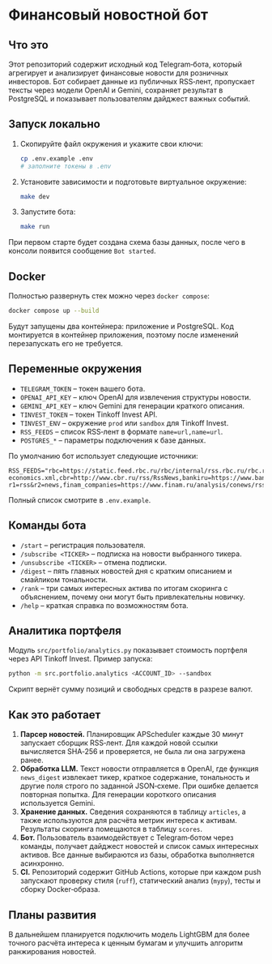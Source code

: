 
# Финансовый новостной бот

## Что это
Этот репозиторий содержит исходный код Telegram‑бота, который агрегирует и
анализирует финансовые новости для розничных инвесторов. Бот собирает данные из
публичных RSS‑лент, пропускает тексты через модели OpenAI и Gemini, сохраняет
результат в PostgreSQL и показывает пользователям дайджест важных событий.

## Запуск локально
1. Скопируйте файл окружения и укажите свои ключи:
   ```bash
   cp .env.example .env
   # заполните токены в .env
   ```
2. Установите зависимости и подготовьте виртуальное окружение:
   ```bash
   make dev
   ```
3. Запустите бота:
   ```bash
   make run
   ```
При первом старте будет создана схема базы данных, после чего в консоли
появится сообщение `Bot started`.

## Docker
Полностью развернуть стек можно через `docker compose`:
```bash
docker compose up --build
```
Будут запущены два контейнера: приложение и PostgreSQL. Код монтируется в
контейнер приложения, поэтому после изменений перезапускать его не требуется.

## Переменные окружения
- `TELEGRAM_TOKEN` – токен вашего бота.
- `OPENAI_API_KEY` – ключ OpenAI для извлечения структуры новости.
- `GEMINI_API_KEY` – ключ Gemini для генерации краткого описания.
- `TINVEST_TOKEN` – токен Tinkoff Invest API.
- `TINVEST_ENV` – окружение `prod` или `sandbox` для Tinkoff Invest.
- `RSS_FEEDS` – список RSS‑лент в формате `name=url,name=url`.
- `POSTGRES_*` – параметры подключения к базе данных.

По умолчанию бот использует следующие источники:
```
RSS_FEEDS="rbc=https://static.feed.rbc.ru/rbc/internal/rss.rbc.ru/rbc.ru/mainnews.rss,kommersant=https://www.kommersant.ru/RSS/section-economics.xml,cbr=http://www.cbr.ru/rss/RssNews,bankiru=https://www.banki.ru/news/lenta/?r1=rss&r2=news,finam_companies=https://www.finam.ru/analysis/conews/rsspoint/,finam_bonds=https://bonds.finam.ru/news/today/rss.asp,tass=https://tass.com/rss/v2.xml,profinance_stock=https://www.profinance.ru/fond.xml,profinance_economy=https://www.profinance.ru/econom.xml"
```

Полный список смотрите в `.env.example`.

## Команды бота
- `/start` – регистрация пользователя.
- `/subscribe <TICKER>` – подписка на новости выбранного тикера.
- `/unsubscribe <TICKER>` – отмена подписки.
- `/digest` – пять главных новостей дня с кратким описанием и смайликом
  тональности.
 - `/rank` – три самых интересных актива по итогам скоринга с объяснением,
  почему они могут быть привлекательны новичку.
  - `/help` – краткая справка по возможностям бота.

## Аналитика портфеля
Модуль `src/portfolio/analytics.py` показывает стоимость портфеля через API
Tinkoff Invest. Пример запуска:

```bash
python -m src.portfolio.analytics <ACCOUNT_ID> --sandbox
```

Скрипт вернёт сумму позиций и свободных средств в разрезе валют.

## Как это работает
1. **Парсер новостей.** Планировщик APScheduler каждые 30 минут
   запускает сборщик RSS‑лент. Для каждой новой ссылки вычисляется SHA‑256 и
   проверяется, не была ли она загружена ранее.
2. **Обработка LLM.** Текст новости отправляется в OpenAI, где функция
   `news_digest` извлекает тикер, краткое содержание, тональность и другие
   поля строго по заданной JSON‑схеме. При ошибке делается повторная попытка.
   Для генерации короткого описания используется Gemini.
3. **Хранение данных.** Сведения сохраняются в таблицу `articles`, а также
   используются для расчёта метрик интереса к активам. Результаты скоринга
   помещаются в таблицу `scores`.
4. **Бот.** Пользователь взаимодействует с Telegram‑ботом через команды,
   получает дайджест новостей и список самых интересных активов. Все данные
   выбираются из базы, обработка выполняется асинхронно.
5. **CI.** Репозиторий содержит GitHub Actions, которые при каждом push
   запускают проверку стиля (`ruff`), статический анализ (`mypy`), тесты и
   сборку Docker‑образа.

## Планы развития
В дальнейшем планируется подключить модель LightGBM для более точного расчёта
интереса к ценным бумагам и улучшить алгоритм ранжирования новостей.
